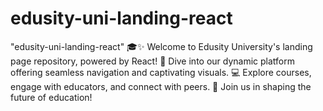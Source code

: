 # edusity-uni-landing-react
"edusity-uni-landing-react" 🎓✨ Welcome to Edusity University's landing page repository, powered by React! 🚀 Dive into our dynamic platform offering seamless navigation and captivating visuals. 💻 Explore courses, engage with educators, and connect with peers. 🌱 Join us in shaping the future of education!
